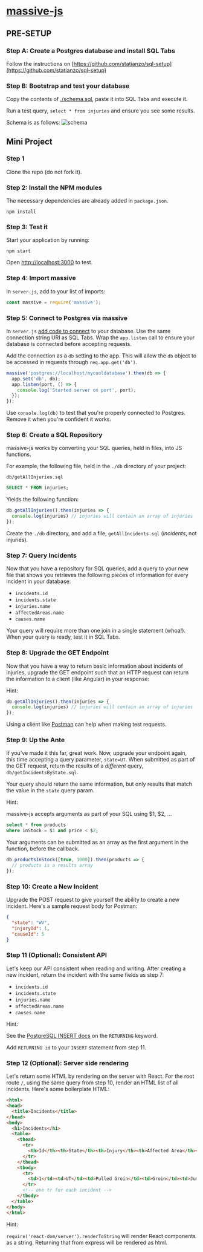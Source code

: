 # [massive-js](https://massive-js.readthedocs.io/en/latest/)

## PRE-SETUP

### Step A: Create a Postgres database and install SQL Tabs

Follow the instructions on [https://github.com/statianzo/sql-setup](https://github.com/statianzo/sql-setup)

### Step B: Bootstrap and test your database
 
Copy the contents of [./schema.sql](https://github.com/statianzo/massive-demo/blob/master/schema.sql),
paste it into SQL Tabs and execute it.

Run a test query, `select * from injuries` and ensure you see some results.

Schema is as follows:
![schema](https://raw.githubusercontent.com/statianzo/massive-demo/master/schema.png)

## Mini Project

### Step 1

Clone the repo (do not fork it).

### Step 2: Install the NPM modules

The necessary dependencies are already added in `package.json`.

```
npm install
```

### Step 3: Test it

Start your application by running:

```
npm start
``` 

Open [http://localhost:3000](http://localhost:3000) to test.

### Step 4: Import massive
 
In `server.js`, add to your list of imports:

```js
const massive = require('massive');
```

### Step 5: Connect to Postgres via massive

In `server.js` [add code to connect](https://github.com/dmfay/massive-js#quickstart)
to your database. Use the same connection string URI as SQL Tabs. Wrap the
`app.listen` call to ensure your database is connected before accepting
requests.

Add the connection as a `db` setting to the app. This will allow the `db`
object to be accessed in requests through `req.app.get('db')`.

```js
massive('postgres://localhost/mycooldatabase').then(db => {
  app.set('db', db);
  app.listen(port, () => {
    console.log('Started server on port', port);
  });
});
```

Use `console.log(db)` to test that you're properly connected to Postgres.
Remove it when you're confident it works.

### Step 6: Create a SQL Repository

massive-js works by converting your SQL queries, held in files, into JS functions.

For example, the following file, held in the `./db` directory of your project:

`db/getAllInjuries.sql`
```sql
SELECT * FROM injuries;
```

Yields the following function:

```js
db.getAllInjuries().then(injuries => {
  console.log(injuries) // injuries will contain an array of injuries
});
```

Create the `./db` directory, and add a file, `getAllIncidents.sql`
(_incidents_, not injuries).

### Step 7: Query Incidents

Now that you have a repository for SQL queries, add a query to your new file
that shows you retrieves the following pieces of information for every incident
in your database:

* `incidents.id`
* `incidents.state`
* `injuries.name`
* `affectedAreas.name`
* `causes.name`

Your query will require more than one join in a single statement (whoa!). When
your query is ready, test it in SQL Tabs.

### Step 8: Upgrade the GET Endpoint

Now that you have a way to return basic information about incidents of
injuries, upgrade the GET endpoint such that an HTTP request can return the
information to a client (like Angular) in your response:

Hint:

```js
db.getAllInjuries().then(injuries => {
  console.log(injuries) // injuries will contain an array of injuries
});
```

Using a client like [Postman](https://www.getpostman.com/) can help when making
test requests.

### Step 9: Up the Ante

If you've made it this far, great work. Now, upgrade your endpoint again, this
time accepting a query parameter, `state=UT`. When  submitted as part of the
GET request, return the results of a _different_ query, `db/getIncidentsByState.sql`.

Your query should return the same information, but only results that match the
value in the `state` query param.

Hint:

massive-js accepts arguments as part of your SQL using $1, $2, ...

```sql
select * from products
where inStock = $1 and price < $2;
```

Your arguments can be submitted as an array as the first argument in the
function, before the callback.

```js
db.productsInStock([true, 1000]).then(products => {
  // products is a results array
});
```

### Step 10: Create a New Incident

Upgrade the POST request to give yourself the ability to create a new incident.
Here's a sample request body for Postman:

```json
{
  "state": "WV",
  "injuryId": 1,
  "causeId": 5
}
```

### Step 11 (Optional): Consistent API

Let's keep our API consistent when reading and writing. After creating a new
incident, return the incident with the same fields as step 7:

* `incidents.id`
* `incidents.state`
* `injuries.name`
* `affectedAreas.name`
* `causes.name`

Hint:

See the [PostgreSQL INSERT docs](https://www.postgresql.org/docs/9.6/static/sql-insert.html)
on the `RETURNING` keyword.

Add `RETURNING id` to your `INSERT` statement from step 11.


### Step 12 (Optional): Server side rendering

Let's return some HTML by rendering on the server with React. For the root
route `/`, using the same query from step 10, render an HTML list of all
incidents. Here's some boilerplate HTML:

```html
<html>
<head>
  <title>Incidents</title>
</head>
<body>
  <h1>Incidents</h1>
  <table>
    <thead>
      <tr>
        <th>Id</th><th>State</th><th>Injury</th><th>Affected Area</th><th>Cause</th>
      </tr>
    </thead>
    <tbody>
      <tr>
        <td>1</td><td>UT</td><td>Pulled Groin</td><td>Groin</td><td>Jumping jacks</td>
      </tr>
      <!-- one tr for each incident -->
    </tbody>
  </table>
</body>
</html>
```

Hint:

`require('react-dom/server').renderToString` will render React components as a
string. Returning that from express will be rendered as html.
